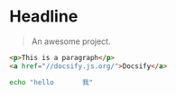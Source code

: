 # Headline

> An awesome project.

```html
<p>This is a paragraph</p>
<a href="//docsify.js.org/">Docsify</a>
```

```bash
echo "hello       我"
```


